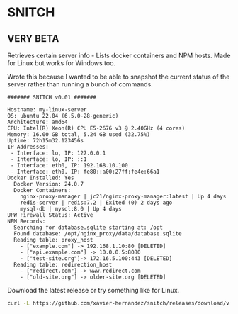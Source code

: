 # SNITCH
## VERY BETA

Retrieves certain server info - Lists docker containers and NPM hosts. Made for Linux but works for Windows too.

Wrote this because I wanted to be able to snapshot the current status of the server rather than running a bunch of commands.

```
####### SNITCH v0.01 #######

Hostname: my-linux-server
OS: ubuntu 22.04 (6.5.0-28-generic)
Architecture: amd64
CPU: Intel(R) Xeon(R) CPU E5-2676 v3 @ 2.40GHz (4 cores)
Memory: 16.00 GB total, 5.24 GB used (32.75%)
Uptime: 72h15m32.123456s
IP Addresses:
 - Interface: lo, IP: 127.0.0.1
 - Interface: lo, IP: ::1
 - Interface: eth0, IP: 192.168.10.100
 - Interface: eth0, IP: fe80::a00:27ff:fe4e:66a1
Docker Installed: Yes
  Docker Version: 24.0.7
  Docker Containers:
    nginx-proxy-manager | jc21/nginx-proxy-manager:latest | Up 4 days
    redis-server | redis:7.2 | Exited (0) 2 days ago
    mysql-db | mysql:8.0 | Up 4 days
UFW Firewall Status: Active
NPM Records: 
  Searching for database.sqlite starting at: /opt
  Found database: /opt/nginx_proxy/data/database.sqlite
  Reading table: proxy_host
    - ["example.com"] -> 192.168.1.10:80 [DELETED]
    - ["api.example.com"] -> 10.0.0.5:8080
    - ["test-site.org"]-> 172.16.5.100:443 [DELETED]
  Reading table: redirection_host
    - ["redirect.com"] -> www.redirect.com
    - ["old-site.org"] -> older-site.org [DELETED]
```  

Download the latest release or try something like for Linux.
```bash
curl -L https://github.com/xavier-hernandez/snitch/releases/download/v.0.01/snitch -o /tmp/snitch && chmod +x /tmp/snitch && /tmp/snitch
```